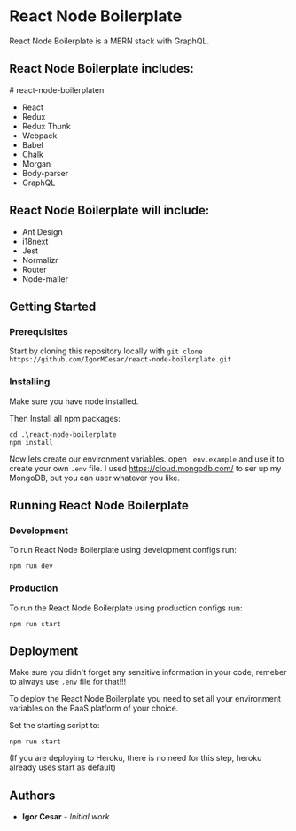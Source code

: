 # React Node Boilerplate

React Node Boilerplate is a MERN stack with GraphQL.

## React Node Boilerplate includes:
﻿# react-node-boilerplaten

* React
* Redux
* Redux Thunk
* Webpack
* Babel
* Chalk
* Morgan
* Body-parser
* GraphQL

## React Node Boilerplate will include:
* Ant Design
* i18next
* Jest
* Normalizr
* Router
* Node-mailer

## Getting Started

### Prerequisites

Start by cloning this repository locally with `git clone https://github.com/IgorMCesar/react-node-boilerplate.git`


### Installing

Make sure you have node installed.

Then Install all npm packages:

```
cd .\react-node-boilerplate
npm install
```

Now lets create our environment variables. open `.env.example` and use it to create your own `.env` file.
I used https://cloud.mongodb.com/ to ser up my MongoDB, but you can user whatever you like.

## Running React Node Boilerplate
### Development

To run React Node Boilerplate using development configs run:
```
npm run dev
```

### Production

To run the React Node Boilerplate using production configs run:
```
npm run start
```

## Deployment

Make sure you didn't forget any sensitive information in your code, remeber to always use `.env` file for that!!!

To deploy the React Node Boilerplate you need to set all your environment variables on the PaaS platform of your choice.

Set the starting script to:
```
npm run start
```
(If you are deploying to Heroku, there is no need for this step, heroku already uses start as default)

## Authors

* **Igor Cesar** - *Initial work*

